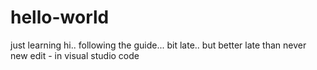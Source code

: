 # hello-world
just learning
hi.. following the guide... bit late.. but better late than never
new edit - in visual studio code
